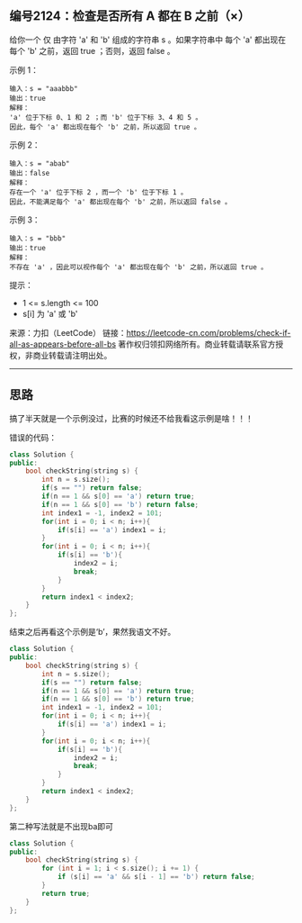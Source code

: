 ## 编号2124：检查是否所有 A 都在 B 之前（×）

给你一个 仅 由字符 'a' 和 'b' 组成的字符串 s 。如果字符串中 每个 'a' 都出现在 每个 'b' 之前，返回 true ；否则，返回 false 。



示例 1：
```
输入：s = "aaabbb"
输出：true
解释：
'a' 位于下标 0、1 和 2 ；而 'b' 位于下标 3、4 和 5 。
因此，每个 'a' 都出现在每个 'b' 之前，所以返回 true 。
```
示例 2：
```
输入：s = "abab"
输出：false
解释：
存在一个 'a' 位于下标 2 ，而一个 'b' 位于下标 1 。
因此，不能满足每个 'a' 都出现在每个 'b' 之前，所以返回 false 。
```
示例 3：
```
输入：s = "bbb"
输出：true
解释：
不存在 'a' ，因此可以视作每个 'a' 都出现在每个 'b' 之前，所以返回 true 。
```
提示：

* 1 <= s.length <= 100
* s[i] 为 'a' 或 'b'

来源：力扣（LeetCode）
链接：https://leetcode-cn.com/problems/check-if-all-as-appears-before-all-bs
著作权归领扣网络所有。商业转载请联系官方授权，非商业转载请注明出处。

---
## 思路

搞了半天就是一个示例没过，比赛的时候还不给我看这示例是啥！！！

错误的代码：
```c++
class Solution {
public:
    bool checkString(string s) {
        int n = s.size();
        if(s == "") return false;
        if(n == 1 && s[0] == 'a') return true;
        if(n == 1 && s[0] == 'b') return false;
        int index1 = -1, index2 = 101;
        for(int i = 0; i < n; i++){
            if(s[i] == 'a') index1 = i;
        }
        for(int i = 0; i < n; i++){
            if(s[i] == 'b'){
                index2 = i;
                break;
            }
        }
        return index1 < index2;
    }
};
```
结束之后再看这个示例是‘b’，果然我语文不好。

```c++
class Solution {
public:
    bool checkString(string s) {
        int n = s.size();
        if(s == "") return false;
        if(n == 1 && s[0] == 'a') return true;
        if(n == 1 && s[0] == 'b') return true;
        int index1 = -1, index2 = 101;
        for(int i = 0; i < n; i++){
            if(s[i] == 'a') index1 = i;
        }
        for(int i = 0; i < n; i++){
            if(s[i] == 'b'){
                index2 = i;
                break;
            }
        }
        return index1 < index2;
    }
};
```

第二种写法就是不出现ba即可


```c++
class Solution {
public:
    bool checkString(string s) {
        for (int i = 1; i < s.size(); i += 1) {
            if (s[i] == 'a' && s[i - 1] == 'b') return false;
        }
        return true;
    }
};
```